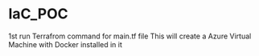 # IaC_POC
1st run Terrafrom command for main.tf file
This will create a Azure Virtual Machine with Docker installed in it 
